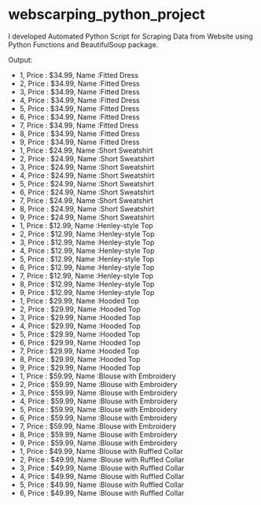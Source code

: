 # webscarping_python_project
I developed Automated Python Script for Scraping Data from Website using Python Functions and BeautifulSoup package.

Output: 
* 1, Price : $34.99, Name :Fitted Dress
* 2, Price : $34.99, Name :Fitted Dress
* 3, Price : $34.99, Name :Fitted Dress
* 4, Price : $34.99, Name :Fitted Dress
* 5, Price : $34.99, Name :Fitted Dress
* 6, Price : $34.99, Name :Fitted Dress
* 7, Price : $34.99, Name :Fitted Dress
* 8, Price : $34.99, Name :Fitted Dress
* 9, Price : $34.99, Name :Fitted Dress
* 1, Price : $24.99, Name :Short Sweatshirt
* 2, Price : $24.99, Name :Short Sweatshirt
* 3, Price : $24.99, Name :Short Sweatshirt
* 4, Price : $24.99, Name :Short Sweatshirt
* 5, Price : $24.99, Name :Short Sweatshirt
* 6, Price : $24.99, Name :Short Sweatshirt
* 7, Price : $24.99, Name :Short Sweatshirt
* 8, Price : $24.99, Name :Short Sweatshirt
* 9, Price : $24.99, Name :Short Sweatshirt
* 1, Price : $12.99, Name :Henley-style Top
* 2, Price : $12.99, Name :Henley-style Top
* 3, Price : $12.99, Name :Henley-style Top
* 4, Price : $12.99, Name :Henley-style Top
* 5, Price : $12.99, Name :Henley-style Top
* 6, Price : $12.99, Name :Henley-style Top
* 7, Price : $12.99, Name :Henley-style Top
* 8, Price : $12.99, Name :Henley-style Top
* 9, Price : $12.99, Name :Henley-style Top
* 1, Price : $29.99, Name :Hooded Top
* 2, Price : $29.99, Name :Hooded Top
* 3, Price : $29.99, Name :Hooded Top
* 4, Price : $29.99, Name :Hooded Top
* 5, Price : $29.99, Name :Hooded Top
* 6, Price : $29.99, Name :Hooded Top
* 7, Price : $29.99, Name :Hooded Top
* 8, Price : $29.99, Name :Hooded Top
* 9, Price : $29.99, Name :Hooded Top
* 1, Price : $59.99, Name :Blouse with Embroidery
* 2, Price : $59.99, Name :Blouse with Embroidery
* 3, Price : $59.99, Name :Blouse with Embroidery
* 4, Price : $59.99, Name :Blouse with Embroidery
* 5, Price : $59.99, Name :Blouse with Embroidery
* 6, Price : $59.99, Name :Blouse with Embroidery
* 7, Price : $59.99, Name :Blouse with Embroidery
* 8, Price : $59.99, Name :Blouse with Embroidery
* 9, Price : $59.99, Name :Blouse with Embroidery
* 1, Price : $49.99, Name :Blouse with Ruffled Collar
* 2, Price : $49.99, Name :Blouse with Ruffled Collar
* 3, Price : $49.99, Name :Blouse with Ruffled Collar
* 4, Price : $49.99, Name :Blouse with Ruffled Collar
* 5, Price : $49.99, Name :Blouse with Ruffled Collar
* 6, Price : $49.99, Name :Blouse with Ruffled Collar
